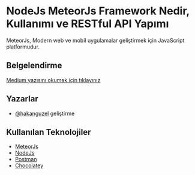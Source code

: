 
# NodeJs MeteorJs Framework Nedir, Kullanımı ve RESTful API Yapımı

MeteorJs, Modern web ve mobil uygulamalar geliştirmek için JavaScript platformudur.




## Belgelendirme

[Medium yazısını okumak için tıklayınız](https://hakanguzel.medium.com/nodejs-meteorjs-framework-nedir-kullan%C4%B1m%C4%B1-ve-restful-api-yap%C4%B1m%C4%B1-8ce486655488)

  
## Yazarlar

- [@hakanguzel](https://www.github.com/hakanguzel) geliştirme

  
## Kullanılan Teknolojiler

- [MeteorJs](https://www.meteor.com/)
- [NodeJs](https://nodejs.org/en/)
- [Postman](https://www.postman.com/)
- [Chocolatey](https://chocolatey.org/)
